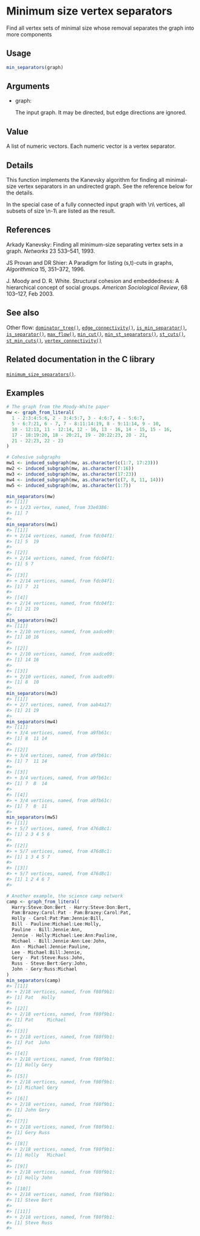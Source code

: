 # Minimum size vertex separators

Find all vertex sets of minimal size whose removal separates the graph
into more components

## Usage

``` r
min_separators(graph)
```

## Arguments

- graph:

  The input graph. It may be directed, but edge directions are ignored.

## Value

A list of numeric vectors. Each numeric vector is a vertex separator.

## Details

This function implements the Kanevsky algorithm for finding all
minimal-size vertex separators in an undirected graph. See the reference
below for the details.

In the special case of a fully connected input graph with \\n\\
vertices, all subsets of size \\n-1\\ are listed as the result.

## References

Arkady Kanevsky: Finding all minimum-size separating vertex sets in a
graph. *Networks* 23 533–541, 1993.

JS Provan and DR Shier: A Paradigm for listing (s,t)-cuts in graphs,
*Algorithmica* 15, 351–372, 1996.

J. Moody and D. R. White. Structural cohesion and embeddedness: A
hierarchical concept of social groups. *American Sociological Review*,
68 103–127, Feb 2003.

## See also

Other flow:
[`dominator_tree()`](https://r.igraph.org/reference/dominator_tree.md),
[`edge_connectivity()`](https://r.igraph.org/reference/edge_connectivity.md),
[`is_min_separator()`](https://r.igraph.org/reference/is_min_separator.md),
[`is_separator()`](https://r.igraph.org/reference/is_separator.md),
[`max_flow()`](https://r.igraph.org/reference/max_flow.md),
[`min_cut()`](https://r.igraph.org/reference/min_cut.md),
[`min_st_separators()`](https://r.igraph.org/reference/min_st_separators.md),
[`st_cuts()`](https://r.igraph.org/reference/st_cuts.md),
[`st_min_cuts()`](https://r.igraph.org/reference/st_min_cuts.md),
[`vertex_connectivity()`](https://r.igraph.org/reference/vertex_connectivity.md)

## Related documentation in the C library

[`minimum_size_separators()`](https://igraph.org/c/html/latest/igraph-Separators.html#igraph_minimum_size_separators).

## Examples

``` r
# The graph from the Moody-White paper
mw <- graph_from_literal(
  1 - 2:3:4:5:6, 2 - 3:4:5:7, 3 - 4:6:7, 4 - 5:6:7,
  5 - 6:7:21, 6 - 7, 7 - 8:11:14:19, 8 - 9:11:14, 9 - 10,
  10 - 12:13, 11 - 12:14, 12 - 16, 13 - 16, 14 - 15, 15 - 16,
  17 - 18:19:20, 18 - 20:21, 19 - 20:22:23, 20 - 21,
  21 - 22:23, 22 - 23
)

# Cohesive subgraphs
mw1 <- induced_subgraph(mw, as.character(c(1:7, 17:23)))
mw2 <- induced_subgraph(mw, as.character(7:16))
mw3 <- induced_subgraph(mw, as.character(17:23))
mw4 <- induced_subgraph(mw, as.character(c(7, 8, 11, 14)))
mw5 <- induced_subgraph(mw, as.character(1:7))

min_separators(mw)
#> [[1]]
#> + 1/23 vertex, named, from 33e0386:
#> [1] 7
#> 
min_separators(mw1)
#> [[1]]
#> + 2/14 vertices, named, from fdc04f1:
#> [1] 5  19
#> 
#> [[2]]
#> + 2/14 vertices, named, from fdc04f1:
#> [1] 5 7
#> 
#> [[3]]
#> + 2/14 vertices, named, from fdc04f1:
#> [1] 7  21
#> 
#> [[4]]
#> + 2/14 vertices, named, from fdc04f1:
#> [1] 21 19
#> 
min_separators(mw2)
#> [[1]]
#> + 2/10 vertices, named, from aadce09:
#> [1] 10 16
#> 
#> [[2]]
#> + 2/10 vertices, named, from aadce09:
#> [1] 14 16
#> 
#> [[3]]
#> + 2/10 vertices, named, from aadce09:
#> [1] 8  10
#> 
min_separators(mw3)
#> [[1]]
#> + 2/7 vertices, named, from aab4a17:
#> [1] 21 19
#> 
min_separators(mw4)
#> [[1]]
#> + 3/4 vertices, named, from a9fb61c:
#> [1] 8  11 14
#> 
#> [[2]]
#> + 3/4 vertices, named, from a9fb61c:
#> [1] 7  11 14
#> 
#> [[3]]
#> + 3/4 vertices, named, from a9fb61c:
#> [1] 7  8  14
#> 
#> [[4]]
#> + 3/4 vertices, named, from a9fb61c:
#> [1] 7  8  11
#> 
min_separators(mw5)
#> [[1]]
#> + 5/7 vertices, named, from 476d8c1:
#> [1] 2 3 4 5 6
#> 
#> [[2]]
#> + 5/7 vertices, named, from 476d8c1:
#> [1] 1 3 4 5 7
#> 
#> [[3]]
#> + 5/7 vertices, named, from 476d8c1:
#> [1] 1 2 4 6 7
#> 

# Another example, the science camp network
camp <- graph_from_literal(
  Harry:Steve:Don:Bert - Harry:Steve:Don:Bert,
  Pam:Brazey:Carol:Pat - Pam:Brazey:Carol:Pat,
  Holly - Carol:Pat:Pam:Jennie:Bill,
  Bill - Pauline:Michael:Lee:Holly,
  Pauline - Bill:Jennie:Ann,
  Jennie - Holly:Michael:Lee:Ann:Pauline,
  Michael - Bill:Jennie:Ann:Lee:John,
  Ann - Michael:Jennie:Pauline,
  Lee - Michael:Bill:Jennie,
  Gery - Pat:Steve:Russ:John,
  Russ - Steve:Bert:Gery:John,
  John - Gery:Russ:Michael
)
min_separators(camp)
#> [[1]]
#> + 2/18 vertices, named, from f80f9b1:
#> [1] Pat   Holly
#> 
#> [[2]]
#> + 2/18 vertices, named, from f80f9b1:
#> [1] Pat     Michael
#> 
#> [[3]]
#> + 2/18 vertices, named, from f80f9b1:
#> [1] Pat  John
#> 
#> [[4]]
#> + 2/18 vertices, named, from f80f9b1:
#> [1] Holly Gery 
#> 
#> [[5]]
#> + 2/18 vertices, named, from f80f9b1:
#> [1] Michael Gery   
#> 
#> [[6]]
#> + 2/18 vertices, named, from f80f9b1:
#> [1] John Gery
#> 
#> [[7]]
#> + 2/18 vertices, named, from f80f9b1:
#> [1] Gery Russ
#> 
#> [[8]]
#> + 2/18 vertices, named, from f80f9b1:
#> [1] Holly   Michael
#> 
#> [[9]]
#> + 2/18 vertices, named, from f80f9b1:
#> [1] Holly John 
#> 
#> [[10]]
#> + 2/18 vertices, named, from f80f9b1:
#> [1] Steve Bert 
#> 
#> [[11]]
#> + 2/18 vertices, named, from f80f9b1:
#> [1] Steve Russ 
#> 
```

